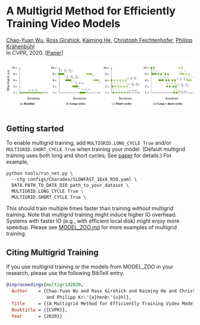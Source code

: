 # A Multigrid Method for Efficiently Training Video Models
[Chao-Yuan Wu](https://www.cs.utexas.edu/~cywu/),
[Ross Girshick](http://rossgirshick.info),
[Kaiming He](http://kaiminghe.com),
[Christoph Feichtenhofer](http://feichtenhofer.github.io/),
[Philipp Kr&auml;henb&uuml;hl](http://www.philkr.net/)
<br/>
In CVPR, 2020. [[Paper](https://arxiv.org/abs/1912.00998)]
<br/>
<div align="center">
  <img src="multigrid.png" width="700px" />
</div>
<br/>


## Getting started
To enable multigrid training, add `MULTIGRID.LONG_CYCLE True` and/or `MULTIGRID.SHORT_CYCLE True` when training your model. (Default multigrid training uses both long and short cycles; See [paper](https://arxiv.org/abs/1912.00998) for details.) For example,

```
python tools/run_net.py \
  --cfg configs/Charades/SLOWFAST_16x8_R50.yaml \
  DATA.PATH_TO_DATA_DIR path_to_your_dataset \
  MULTIGRID.LONG_CYCLE True \
  MULTIGRID.SHORT_CYCLE True \
```
This should train multiple times faster than training *without* multigrid training.
Note that multigrid training might induce higher IO overhead.
Systems with faster IO (e.g., with efficient local disk) might enjoy more speedup.
Please see [MODEL_ZOO.md](https://github.com/facebookresearch/SlowFast/blob/master/MODEL_ZOO.md) for more examples of multigrid training.

## Citing Multigrid Training
If you use multigrid training or the models from MODEL_ZOO in your research, please use the following BibTeX entry.
```BibTeX
@inproceedings{multigrid2020,
  Author    = {Chao-Yuan Wu and Ross Girshick and Kaiming He and Christoph Feichtenhofer
               and Philipp Kr\"{a}henb\"{u}hl},
  Title     = {{A Multigrid Method for Efficiently Training Video Models}},
  Booktitle = {{CVPR}},
  Year      = {2020}}
```
